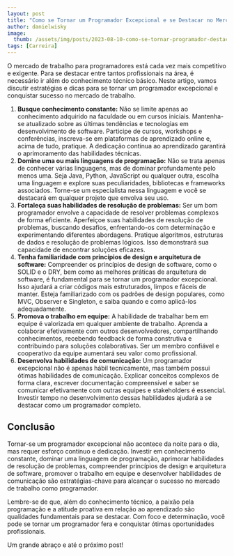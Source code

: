 ```yaml
---
layout: post
title: "Como se Tornar um Programador Excepcional e se Destacar no Mercado de Trabalho"
author: danielwisky
image:
  thumb: /assets/img/posts/2023-08-10-como-se-tornar-programador-destacar-mercado-trabalho/thumb.jpeg
tags: [Carreira]
---
```


O mercado de trabalho para programadores está cada vez mais competitivo e exigente. Para se destacar entre tantos profissionais na área, é necessário ir além do conhecimento técnico básico. Neste artigo, vamos discutir estratégias e dicas para se tornar um programador excepcional e conquistar sucesso no mercado de trabalho.

1. **Busque conhecimento constante:** Não se limite apenas ao conhecimento adquirido na faculdade ou em cursos iniciais. Mantenha-se atualizado sobre as últimas tendências e tecnologias em desenvolvimento de software. Participe de cursos, workshops e conferências, inscreva-se em plataformas de aprendizado online e, acima de tudo, pratique. A dedicação contínua ao aprendizado garantirá o aprimoramento das habilidades técnicas.
2. **Domine uma ou mais linguagens de programação:** Não se trata apenas de conhecer várias linguagens, mas de dominar profundamente pelo menos uma. Seja Java, Python, JavaScript ou qualquer outra, escolha uma linguagem e explore suas peculiaridades, bibliotecas e frameworks associados. Torne-se um especialista nessa linguagem e você se destacará em qualquer projeto que envolva seu uso.
3. **Fortaleça suas habilidades de resolução de problemas:** Ser um bom programador envolve a capacidade de resolver problemas complexos de forma eficiente. Aperfeiçoe suas habilidades de resolução de problemas, buscando desafios, enfrentando-os com determinação e experimentando diferentes abordagens. Pratique algoritmos, estruturas de dados e resolução de problemas lógicos. Isso demonstrará sua capacidade de encontrar soluções eficazes.
4. **Tenha familiaridade com princípios de design e arquitetura de software:** Compreender os princípios de design de software, como o SOLID e o DRY, bem como as melhores práticas de arquitetura de software, é fundamental para se tornar um programador excepcional. Isso ajudará a criar códigos mais estruturados, limpos e fáceis de manter. Esteja familiarizado com os padrões de design populares, como MVC, Observer e Singleton, e saiba quando e como aplicá-los adequadamente.
5. **Promova o trabalho em equipe:** A habilidade de trabalhar bem em equipe é valorizada em qualquer ambiente de trabalho. Aprenda a colaborar efetivamente com outros desenvolvedores, compartilhando conhecimentos, recebendo feedback de forma construtiva e contribuindo para soluções colaborativas. Ser um membro confiável e cooperativo da equipe aumentará seu valor como profissional.
6. **Desenvolva habilidades de comunicação:** Um programador excepcional não é apenas hábil tecnicamente, mas também possui ótimas habilidades de comunicação. Explicar conceitos complexos de forma clara, escrever documentação compreensível e saber se comunicar efetivamente com outras equipes e stakeholders é essencial. Investir tempo no desenvolvimento dessas habilidades ajudará a se destacar como um programador completo.

## Conclusão

Tornar-se um programador excepcional não acontece da noite para o dia, mas requer esforço contínuo e dedicação. Investir em conhecimento constante, dominar uma linguagem de programação, aprimorar habilidades de resolução de problemas, compreender princípios de design e arquitetura de software, promover o trabalho em equipe e desenvolver habilidades de comunicação são estratégias-chave para alcançar o sucesso no mercado de trabalho como programador.

Lembre-se de que, além do conhecimento técnico, a paixão pela programação e a atitude proativa em relação ao aprendizado são qualidades fundamentais para se destacar. Com foco e determinação, você pode se tornar um programador fera e conquistar ótimas oportunidades profissionais.

Um grande abraço e até o próximo post!

